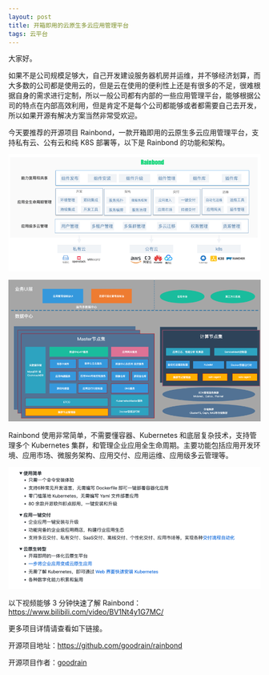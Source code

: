 ```yaml
---
layout: post
title: 开箱即用的云原生多云应用管理平台
tags: 云平台
---
```


大家好。

如果不是公司规模足够大，自己开发建设服务器机房并运维，并不够经济划算，而大多数的公司都是使用云的，但是云在使用的便利性上还是有很多的不足，很难根据自身的需求进行定制，所以一般公司都有内部的一些应用管理平台，能够根据公司的特点在内部高效利用，但是肯定不是每个公司都能够或者都需要自己去开发，所以如果开源有解决方案当然非常受欢迎。

今天要推荐的开源项目 Rainbond，一款开箱即用的云原生多云应用管理平台，支持私有云、公有云和纯 K8S 部署等，以下是 Rainbond 的功能和架构。

![image-20220924220719030](https://raw.githubusercontent.com/ZhuPeng/pic/master/images/compress_image-20220924220719030.png)

![image-20220924221005520](https://raw.githubusercontent.com/ZhuPeng/pic/master/images/compress_image-20220924221005520.png)

Rainbond 使用非常简单，不需要懂容器、Kubernetes 和底层复杂技术，支持管理多个 Kubernetes 集群，和管理企业应用全生命周期。主要功能包括应用开发环境、应用市场、微服务架构、应用交付、应用运维、应用级多云管理等。

![image-20220924220703225](https://raw.githubusercontent.com/ZhuPeng/pic/master/images/compress_image-20220924220703225.png)

以下视频能够 3 分钟快速了解 Rainbond：https://www.bilibili.com/video/BV1Nt4y1G7MC/

更多项目详情请查看如下链接。

开源项目地址：https://github.com/goodrain/rainbond

开源项目作者：[goodrain](https://github.com/goodrain)